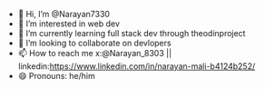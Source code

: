 - 👋 Hi, I’m @Narayan7330
- 👀 I’m interested in web dev
- 🌱 I’m currently learning full stack dev through theodinproject
- 💞️ I’m looking to collaborate on devlopers
- 📫 How to reach me x:@Narayan_8303 || linkedin:https://www.linkedin.com/in/narayan-mali-b4124b252/
- 😄 Pronouns: he/him
  

<!---
Narayan7330/Narayan7330 is a ✨ special ✨ repository because its `README.md` (this file) appears on your GitHub profile.
You can click the Preview link to take a look at your changes.
--->
